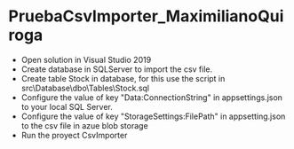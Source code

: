 # PruebaCsvImporter_MaximilianoQuiroga
- Open solution in Visual Studio 2019
- Create database in SQLServer to import the csv file.
- Create table Stock in database, for this use the script in src\Database\dbo\Tables\Stock.sql
- Configure the value of key "Data:ConnectionString" in appsettings.json to your local SQL Server.
- Configure the value of key "StorageSettings:FilePath" in appsetting.json to the csv file in azue blob storage
- Run the proyect CsvImporter

